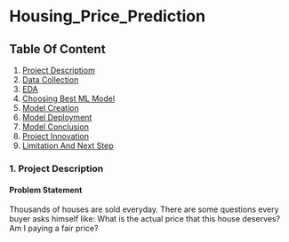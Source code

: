 # Housing_Price_Prediction

## Table Of Content
1. [Project Descriptiom]()
2. [Data Collection]()
3. [EDA]()
4. [Choosing Best ML Model]()
5. [Model Creation]()
6. [Model Deployment]()
7. [Model Conclusion]()
8. [Project Innovation]()
9. [Limitation And Next Step]()



### 1. Project Description
#### Problem Statement

Thousands of houses are sold everyday. There are some questions every buyer asks himself like: What is the actual price that this house deserves? Am I paying a fair price?




